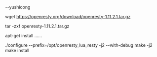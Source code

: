 --yushicong


wget https://openresty.org/download/openresty-1.11.2.1.tar.gz

tar -zxf openresty-1.11.2.1.tar.gz

apt-get install ......

./configure --prefix=/opt/openresty_lua_resty  -j2  --with-debug
make -j2  
make install
